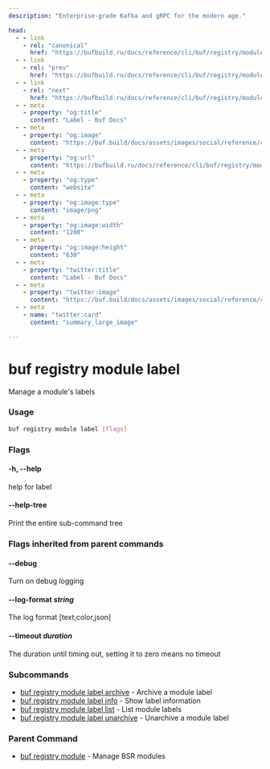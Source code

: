 ```yaml
---
description: "Enterprise-grade Kafka and gRPC for the modern age."

head:
  - - link
    - rel: "canonical"
      href: "https://bufbuild.ru/docs/reference/cli/buf/registry/module/label/"
  - - link
    - rel: "prev"
      href: "https://bufbuild.ru/docs/reference/cli/buf/registry/module/commit/resolve/"
  - - link
    - rel: "next"
      href: "https://bufbuild.ru/docs/reference/cli/buf/registry/module/label/archive/"
  - - meta
    - property: "og:title"
      content: "Label - Buf Docs"
  - - meta
    - property: "og:image"
      content: "https://buf.build/docs/assets/images/social/reference/cli/buf/registry/module/label/index.png"
  - - meta
    - property: "og:url"
      content: "https://bufbuild.ru/docs/reference/cli/buf/registry/module/label/"
  - - meta
    - property: "og:type"
      content: "website"
  - - meta
    - property: "og:image:type"
      content: "image/png"
  - - meta
    - property: "og:image:width"
      content: "1200"
  - - meta
    - property: "og:image:height"
      content: "630"
  - - meta
    - property: "twitter:title"
      content: "Label - Buf Docs"
  - - meta
    - property: "twitter:image"
      content: "https://buf.build/docs/assets/images/social/reference/cli/buf/registry/module/label/index.png"
  - - meta
    - name: "twitter:card"
      content: "summary_large_image"

---
```


# buf registry module label

Manage a module's labels

### Usage

```sh
buf registry module label [flags]
```

### Flags

#### \-h, --help

help for label

#### \--help-tree

Print the entire sub-command tree

### Flags inherited from parent commands

#### \--debug

Turn on debug logging

#### \--log-format _string_

The log format \[text,color,json\]

#### \--timeout _duration_

The duration until timing out, setting it to zero means no timeout

### Subcommands

- [buf registry module label archive](archive/) - Archive a module label
- [buf registry module label info](info/) - Show label information
- [buf registry module label list](list/) - List module labels
- [buf registry module label unarchive](unarchive/) - Unarchive a module label

### Parent Command

- [buf registry module](../) - Manage BSR modules
